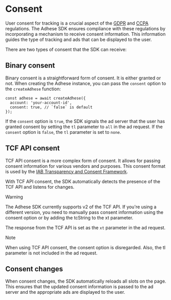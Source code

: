 # Consent

User consent for tracking is a crucial aspect of the [GDPR](https://gdpr-info.eu/) and
[CCPA](https://oag.ca.gov/privacy/ccpa) regulations. The Adhese SDK ensures compliance with these regulations by
incorporating a mechanism to receive consent information. This information guides the type of tracking and ads that can
be displayed to the user.

There are two types of consent that the SDK can receive:

## Binary consent
Binary consent is a straightforward form of consent. It is either granted or not. When creating the Adhese instance, you
can pass the `consent` option to the `createAdhese` function:

```js{3}
const adhese = await createAdhese({
  account: 'your-account-id',
  consent: true, // `false` is default
});
```

If the `consent` option is `true`, the SDK signals the ad server that the user has granted consent by setting the `tl`
parameter to `all` in the ad request. If the `consent` option is `false`, the `tl` parameter is set to `none`.

## TCF API consent
TCF API consent is a more complex form of consent. It allows for passing consent information for various vendors and
purposes. This consent format is used by the
[IAB Transparency and Consent Framework](https://iabeurope.eu/transparency-consent-framework/).

With TCF API consent, the SDK automatically detects the presence of the TCF API and listens for changes.

> [!WARNING]
> The Adhese SDK currently supports v2 of the TCF API. If you're using a different version, you need to manually pass
> consent information using the consent option or by adding the tcString to the xt parameter.

The response from the TCF API is set as the `xt` parameter in the ad request.

> [!NOTE]
> When using TCF API consent, the consent option is disregarded. Also, the tl parameter is not included in the ad
> request.

## Consent changes

When consent changes, the SDK automatically reloads all slots on the page. This ensures that the updated consent
information is passed to the ad server and the appropriate ads are displayed to the user.
